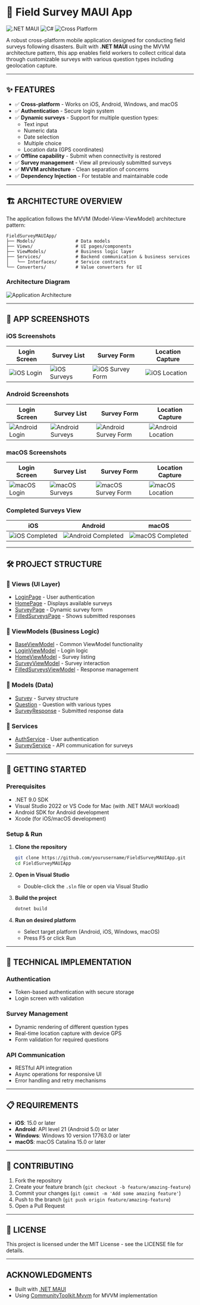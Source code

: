 # 🌟 Field Survey MAUI App

![.NET MAUI](https://img.shields.io/badge/built%20with-.NET%20MAUI-512BD4?logo=dotnet)
![C#](https://img.shields.io/badge/language-C%23-239120?logo=c-sharp)
![Cross Platform](https://img.shields.io/badge/platform-iOS%20%7C%20Android%20%7C%20Windows%20%7C%20macOS-lightgrey)

A robust cross-platform mobile application designed for conducting field surveys following disasters. Built with **.NET MAUI** using the MVVM architecture pattern, this app enables field workers to collect critical data through customizable surveys with various question types including geolocation capture.

---

## ✨ FEATURES

- ✅ **Cross-platform** - Works on iOS, Android, Windows, and macOS
- ✅ **Authentication** - Secure login system
- ✅ **Dynamic surveys** - Support for multiple question types:
  - Text input
  - Numeric data
  - Date selection
  - Multiple choice
  - Location data (GPS coordinates)
- ✅ **Offline capability** - Submit when connectivity is restored
- ✅ **Survey management** - View all previously submitted surveys
- ✅ **MVVM architecture** - Clean separation of concerns
- ✅ **Dependency Injection** - For testable and maintainable code

---

## 🏗️ ARCHITECTURE OVERVIEW

The application follows the MVVM (Model-View-ViewModel) architecture pattern:

```
FieldSurveyMAUIApp/
├── Models/               # Data models
├── Views/                # UI pages/components
├── ViewModels/           # Business logic layer
├── Services/             # Backend communication & business services
│   └── Interfaces/       # Service contracts
└── Converters/           # Value converters for UI
```

### Architecture Diagram

![Application Architecture](./screenshots/Architecture.png)

---

## 📱 APP SCREENSHOTS

### iOS Screenshots
| Login Screen | Survey List | Survey Form | Location Capture |
|-------------|-------------|-------------|-----------------|
| ![iOS Login](./screenshots/ios_login.png) | ![iOS Surveys](./screenshots/ios_surveys.png) | ![iOS Survey Form](./screenshots/ios_survey_form.png) | ![iOS Location](./screenshots/ios_location.png) |

### Android Screenshots
| Login Screen | Survey List | Survey Form | Location Capture |
|-------------|-------------|-------------|-----------------|
| ![Android Login](./screenshots/android_login.png) | ![Android Surveys](./screenshots/android_surveys.png) | ![Android Survey Form](./screenshots/android_survey_form.png) | ![Android Location](./screenshots/android_location.png) |

### macOS Screenshots
| Login Screen | Survey List | Survey Form | Location Capture |
|-------------|-------------|-------------|-----------------|
| ![macOS Login](./screenshots/macos_login.png) | ![macOS Surveys](./screenshots/macos_surveys.png) | ![macOS Survey Form](./screenshots/macos_survey_form.png) | ![macOS Location](./screenshots/macos_location.png) |

### Completed Surveys View
| iOS | Android | macOS |
|-----|---------|-------|
| ![iOS Completed](./screenshots/ios_completed.png) | ![Android Completed](./screenshots/android_completed.png) | ![macOS Completed](./screenshots/macos_completed.png) |

---

## 🛠️ PROJECT STRUCTURE

### 🔹 Views (UI Layer)
- [LoginPage](Views/LoginPage.xaml) - User authentication
- [HomePage](Views/HomePage.xaml) - Displays available surveys
- [SurveyPage](Views/SurveyPage.xaml) - Dynamic survey form
- [FilledSurveysPage](Views/FilledSurveysPage.xaml) - Shows submitted responses

### 🔹 ViewModels (Business Logic)
- [BaseViewModel](ViewModels/BaseViewModel.cs) - Common ViewModel functionality
- [LoginViewModel](ViewModels/LoginViewModel.cs) - Login logic
- [HomeViewModel](ViewModels/HomeViewModel.cs) - Survey listing
- [SurveyViewModel](ViewModels/SurveyViewModel.cs) - Survey interaction
- [FilledSurveysViewModel](ViewModels/FilledSurveysViewModel.cs) - Response management

### 🔹 Models (Data)
- [Survey](Models/Survey.cs) - Survey structure
- [Question](Models/Question.cs) - Question with various types
- [SurveyResponse](Models/SurveyResponse.cs) - Submitted response data

### 🔹 Services
- [AuthService](Services/AuthService.cs) - User authentication
- [SurveyService](Services/SurveyService.cs) - API communication for surveys

---

## 🚀 GETTING STARTED

### Prerequisites
- .NET 9.0 SDK
- Visual Studio 2022 or VS Code for Mac (with .NET MAUI workload)
- Android SDK for Android development
- Xcode (for iOS/macOS development)

### Setup & Run
1. **Clone the repository**
   ```bash
   git clone https://github.com/yourusername/FieldSurveyMAUIApp.git
   cd FieldSurveyMAUIApp
   ```

2. **Open in Visual Studio**
   - Double-click the `.sln` file or open via Visual Studio

3. **Build the project**
   ```bash
   dotnet build
   ```

4. **Run on desired platform**
   - Select target platform (Android, iOS, Windows, macOS)
   - Press F5 or click Run

---

## 🧰 TECHNICAL IMPLEMENTATION

### Authentication
- Token-based authentication with secure storage
- Login screen with validation

### Survey Management
- Dynamic rendering of different question types
- Real-time location capture with device GPS
- Form validation for required questions

### API Communication
- RESTful API integration
- Async operations for responsive UI
- Error handling and retry mechanisms

---

## 📋 REQUIREMENTS

- **iOS**: 15.0 or later
- **Android**: API level 21 (Android 5.0) or later
- **Windows**: Windows 10 version 17763.0 or later
- **macOS**: macOS Catalina 15.0 or later

---

## 🤝 CONTRIBUTING

1. Fork the repository
2. Create your feature branch (`git checkout -b feature/amazing-feature`)
3. Commit your changes (`git commit -m 'Add some amazing feature'`)
4. Push to the branch (`git push origin feature/amazing-feature`)
5. Open a Pull Request

---

## 📄 LICENSE

This project is licensed under the MIT License - see the LICENSE file for details.

---

## ACKNOWLEDGMENTS

- Built with [.NET MAUI](https://dotnet.microsoft.com/apps/maui)
- Using [CommunityToolkit.Mvvm](https://github.com/CommunityToolkit/dotnet) for MVVM implementation
